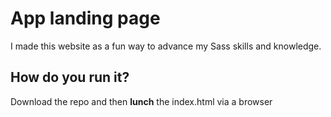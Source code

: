 # App landing page

I made this website as a fun way to advance my Sass skills and knowledge.

## How do you run it?
Download the repo and then <strong>lunch</strong> the </strong>index.html</strong> via a browser 
